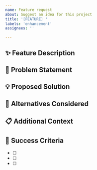 ```yaml
---
name: Feature request
about: Suggest an idea for this project
title: '[FEATURE] '
labels: 'enhancement'
assignees: ''

---
```


## ✨ Feature Description
<!-- A clear and concise description of what you want to happen -->

## 🤔 Problem Statement
<!-- Is your feature request related to a problem? Please describe -->
<!-- Ex. I'm always frustrated when [...] -->

## 💡 Proposed Solution
<!-- Describe the solution you'd like -->

## 🔄 Alternatives Considered
<!-- Describe any alternative solutions or features you've considered -->

## 📋 Additional Context
<!-- Add any other context or screenshots about the feature request here -->

## 🎯 Success Criteria
<!-- How can we measure if this feature is successful? -->
- [ ] 
- [ ] 
- [ ]